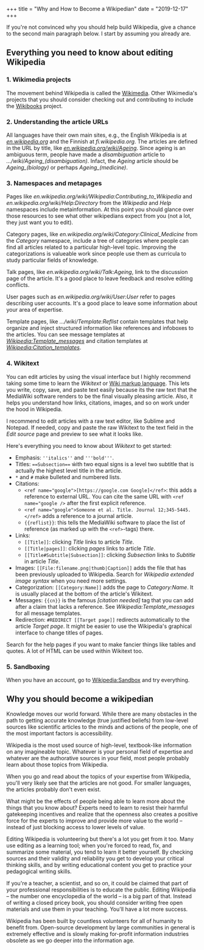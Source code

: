 +++
title = "Why and How to Become a Wikipedian"
date = "2019-12-17"
+++

If you're not convinced why you should help build Wikipedia, give a chance to the second main paragraph below. I start by assuming you already are.

## Everything you need to know about editing Wikipedia

### 1. Wikimedia projects

The movement behind Wikipedia is called the <a href="https://www.wikimedia.org/" target="_blank">Wikimedia</a>. Other Wikimedia's projects that you should consider checking out and contributing to include the <a href="https://www.wikibooks.org/" target="_blank">Wikibooks</a> project.

### 2. Understanding the article URLs

All languages have their own main sites, e.g., the English Wikipedia is at _<a href="https://en.wikipedia.org/" target="_blank">en.wikipedia.org</a>_ and the Finnish at _fi.wikipedia.org_. The articles are defined in the URL by title, like _<a href="https://en.wikipedia.org/wiki/Ageing/" target="_blank">en.wikipedia.org/wiki/Ageing</a>_. Since ageing is an ambiguous term, people have made a _disambiguation_ article to _.../wiki/Ageing\_(disambiguation)_. Infact, the _Ageing_ article should be _Ageing\_(biology)_ or perhaps _Ageing\_(medicine)_.

### 3. Namespaces and metapages

Pages like _en.wikipedia.org/wiki/Wikipedia:Contributing_to_Wikipedia_ and _en.wikipedia.org/wiki/Help:Directory_ from the _Wikipedia_ and _Help_ namespaces include metainformation. At this point you should glance over those resources to see what other wikipedians expect from you (not a lot, they just want you to edit).

Category pages, like _en.wikipedia.org/wiki/Category:Clinical\_Medicine_ from the _Category_ namespace, include a tree of categories where people can find all articles related to a particular high-level topic. Improving the categorizations is valueable work since people use them as curricula to study particular fields of knowledge.

Talk pages, like _en.wikipedia.org/wiki/Talk:Ageing_, link to the discussion page of the article. It's a good place to leave feedback and resolve editing conflicts.

User pages such as _en.wikipedia.org/wiki/User:User_ refer to pages describing user accounts. It's a good place to leave some information about your area of expertise. 

Template pages, like _.../wiki/Template:Reflist_ contain templates that help organize and inject structured information like references and infoboxes to the articles. You can see message templates at _<a href="https://en.wikipedia.org/wiki/Wikipedia:Template_messages">Wikipedia:Template\_messages</a>_ and citation templates at _<a href="https://en.wikipedia.org/wiki/Wikipedia:Citation_templates">Wikipedia:Citation\_templates</a>_.

### 4. Wikitext

You can edit articles by using the visual interface but I highly recommend taking some time to learn the _Wikitext_ or <a href="https://en.wikipedia.org/wiki/Help:Cheatsheet" target="_blank">Wiki markup language</a>. This lets you write, copy, save, and paste text easily because its the raw text that the MediaWiki software renders to be the final visually pleasing article. Also, it helps you understand how links, citations, images, and so on work under the hood in Wikipedia.

I recommend to edit articles with a raw text editor, like Sublime and Notepad. If needed, copy and paste the raw Wikitext to the text field in the _Edit source_ page and preview to see what it looks like.

Here's everything you need to know about _Wikitext_ to get started:

* Emphasis: `''italics''` and `'''bold'''`.
* Titles: `==Subsection==` ẃith two equal signs is a level two subtitle that is actually the highest level title in the article.
* `*` and `#` make bulleted and numbered lists.
* Citations: 
	* `<ref name="google">[https://google.com Google]</ref>`: this adds a reference to external URL. You can cite the same URL with `<ref name="google />` after the first explicit reference.
	* `<ref name="google">Someone et al. Title. Journal 12;345-5445.</ref>` adds a reference to a journal article.
	* `{{reflist}}`: this tells the MediaWiki software to place the list of reference (as marked up with the `<ref>`-tags) there.
* Links:
	* `[[Title]]`: clicking _Title_ links to article _Title_.
	* `[[Title|pages]]`: clicking _pages_ links to article _Title_.
	* `[[Title#Subtitle|Subsection]]`: clicking _Subsection_ links to _Subtitle_ in article _Title_.
* Images: `[[File:filename.png|thumb|Caption]]` adds the file that has been previously uploaded to Wikipedia. Search for _Wikipedia extended image syntax_ when you need more settings.
* Categorization: `[[Category:Name]]` adds the page to _Category:Name_. It is usually placed at the bottom of the article's Wikitext.
* Messages: `{{cn}}` is the famous _[citation needed]_ tag that you can add after a claim that lacks a reference. See _Wikipedia:Template\_messages_ for all message templates.
* Redirection: `#REDIRECT [[Target page]]` redirects automatically to the article _Target page_. It might be easier to use the Wikipedia's graphical interface to change titles of pages.

Search for the help pages if you want to make fancier things like tables and quotes. A lot of HTML can be used within Wikitext too.

### 5. Sandboxing

When you have an account, go to <a href="https://en.wikipedia.org/wiki/Wikipedia:Sandbox" target="_blank">Wikipedia:Sandbox</a> and try everything.

## Why you should become a wikipedian

Knowledge moves our world forward. While there are many obstacles in the path to getting accurate knowledge (true justified beliefs) from low-level sources like scientific articles to the minds and actions of the people, one of the most important factors is accessibility.

Wikipedia is the most used source of high-level, textbook-like information on any imagineable topic. Whatever is your personal field of expertise and whatever are the authorative sources in your field, most people probably learn about those topics from Wikipedia.

When you go and read about the topics of your expertise from Wikipedia, you'll very likely see that the articles are not good. For smaller languages, the articles probably don't even exist.

What might be the effects of people being able to learn more about the things that you know about? Experts need to learn to resist their harmful gatekeeping incentives and realize that the openness also creates a positive force for the experts to improve and provide more value to the world – instead of just blocking access to lower levels of value.

Editing Wikipedia is volunteering but there's a lot you get from it too. Many use editing as a learning tool; when you're forced to read, fix, and summarize some material, you tend to learn it better yourself. By checking sources and their validity and reliability you get to develop your critical thinking skills, and by writing educational content you get to practice your pedagogical writing skills.

If you're a teacher, a scientist, and so on, it could be claimed that part of your professional responsibilities is to educate the public. Editing Wikipedia – the number one encyclopedia of the world – is a big part of that. Instead of writing a closed pricey book, you should consider writing free open materials and use them in your teaching. You'll have a lot more success.

Wikipedia has been built by countless volunteers for all of humanity to benefit from. Open-source development by large communities in general is extremely effective and is slowly making for-profit information industries obsolete as we go deeper into the information age.